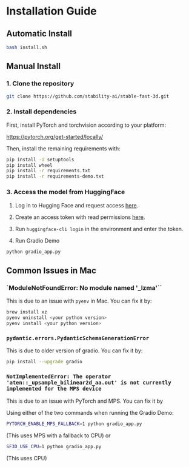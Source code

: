 # Installation Guide

## Automatic Install

```bash
bash install.sh
```

## Manual Install

### 1. Clone the repository

```bash
git clone https://github.com/stability-ai/stable-fast-3d.git
```

### 2. Install dependencies

First, install PyTorch and torchvision according to your platform:

https://pytorch.org/get-started/locally/

Then, install the remaining requirements with:

```bash
pip install -U setuptools
pip install wheel
pip install -r requirements.txt
pip install -r requirements-demo.txt
```

### 3. Access the model from HuggingFace

1. Log in to Hugging Face and request access [here](https://huggingface.co/stabilityai/stable-fast-3d).
2. Create an access token with read permissions [here](https://huggingface.co/settings/tokens).
3. Run `huggingface-cli login` in the environment and enter the token.

4. Run Gradio Demo

```bash
python gradio_app.py
```

## Common Issues in Mac

### `ModuleNotFoundError: No module named '_lzma'``

This is due to an issue with `pyenv` in Mac. You can fix it by:

```bash
brew install xz
pyenv uninstall <your python version>
pyenv install <your python version>
```

### `pydantic.errors.PydanticSchemaGenerationError`

This is due to older version of gradio. You can fix it by:

```bash
pip install --upgrade gradio
```

### `NotImplementedError: The operator 'aten::_upsample_bilinear2d_aa.out' is not currently implemented for the MPS device`

This is due to an issue with PyTorch and MPS. You can fix it by

Using either of the two commands when running the Gradio Demo:

```bash
PYTORCH_ENABLE_MPS_FALLBACK=1 python gradio_app.py
```
(This uses MPS with a fallback to CPU)
or
```bash
SF3D_USE_CPU=1 python gradio_app.py
```
(This uses CPU)